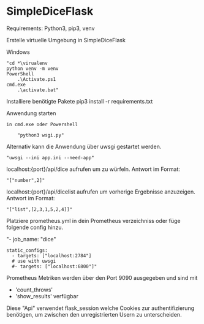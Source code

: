 # SimpleDiceFlask

Requirements: Python3, pip3, venv

Erstelle virtuelle Umgebung in SimpleDiceFlask

Windows

    "cd *\virualenv
    python venv -m venv
    PowerShell
        .\Activate.ps1
    cmd.exe
        .\activate.bat"

Installiere benötigte Pakete
    pip3 install -r requirements.txt

Anwendung starten

    in cmd.exe oder Powershell 
    
        "python3 wsgi.py"
	
Alternativ kann die Anwendung über uwsgi gestartet werden.

	"uwsgi --ini app.ini --need-app"
	

localhost:{port}/api/dice aufrufen um zu würfeln.
	Antwort im Format: 
	
	"["number",2]"

localhost:{port}/api/dicelist aufrufen um vorherige Ergebnisse anzuzeigen.
	Antwort im Format: 
	
	"["list",[2,3,1,5,2,4]]"

Platziere prometheus.yml in dein Prometheus verzeichniss oder füge folgende config hinzu.

"- job_name: "dice"

    static_configs:
      - targets: ["localhost:2784"]
      # use with uwsgi
      #- targets: ["localhost:6800"]"

Prometheus Metriken werden über den Port 9090 ausgegeben
und sind mit 
- 'count_throws'
- 'show_results'
verfügbar


Diese "Api" verwendet flask_session welche Cookies zur authentifizierung benötigen, um zwischen den unregistrierten Usern zu unterscheiden.




